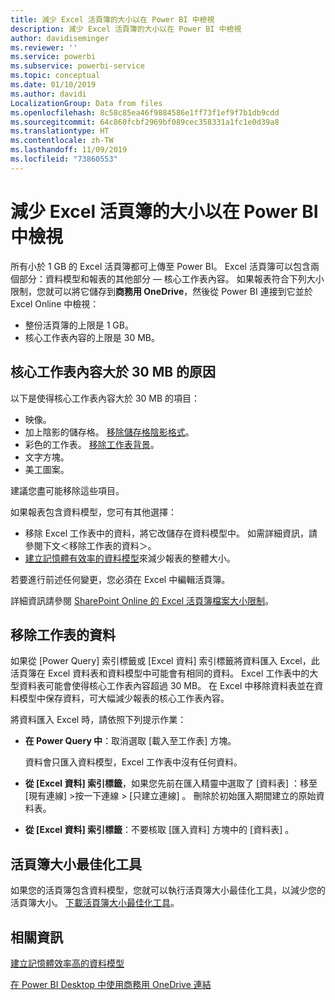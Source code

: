 ```yaml
---
title: 減少 Excel 活頁簿的大小以在 Power BI 中檢視
description: 減少 Excel 活頁簿的大小以在 Power BI 中檢視
author: davidiseminger
ms.reviewer: ''
ms.service: powerbi
ms.subservice: powerbi-service
ms.topic: conceptual
ms.date: 01/10/2019
ms.author: davidi
LocalizationGroup: Data from files
ms.openlocfilehash: 8c58c85ea46f9884586e1ff73f1ef9f7b1db9cdd
ms.sourcegitcommit: 64c860fcbf2969bf089cec358331a1fc1e0d39a8
ms.translationtype: HT
ms.contentlocale: zh-TW
ms.lasthandoff: 11/09/2019
ms.locfileid: "73860553"
---
```

# <a name="reduce-the-size-of-an-excel-workbook-to-view-it-in-power-bi"></a>減少 Excel 活頁簿的大小以在 Power BI 中檢視
所有小於 1 GB 的 Excel 活頁簿都可上傳至 Power BI。 Excel 活頁簿可以包含兩個部分：資料模型和報表的其他部分 — 核心工作表內容。 如果報表符合下列大小限制，您就可以將它儲存到**商務用 OneDrive**，然後從 Power BI 連接到它並於 Excel Online 中檢視：

* 整份活頁簿的上限是 1 GB。
* 核心工作表內容的上限是 30 MB。

## <a name="what-makes-core-worksheet-contents-larger-than-30-mb"></a>核心工作表內容大於 30 MB 的原因
以下是使得核心工作表內容大於 30 MB 的項目：

* 映像。
* 加上陰影的儲存格。 [移除儲存格陰影格式](https://support.office.com/article/Add-or-change-the-background-color-of-cells-ac10f131-b847-428f-b656-d65375fb815e)。
* 彩色的工作表。 [移除工作表背景](https://support.office.com/article/add-or-remove-a-sheet-background-3577a762-8450-4556-96a2-cc265abc00a8)。
* 文字方塊。
* 美工圖案。

建議您盡可能移除這些項目。 

如果報表包含資料模型，您可有其他選擇： 

* 移除 Excel 工作表中的資料，將它改儲存在資料模型中。 如需詳細資訊，請參閱下文＜移除工作表的資料＞。 
* [建立記憶體有效率的資料模型](https://support.office.com/article/Create-a-memory-efficient-Data-Model-using-Excel-2013-and-the-Power-Pivot-add-in-951c73a9-21c4-46ab-9f5e-14a2833b6a70)來減少報表的整體大小。

若要進行前述任何變更，您必須在 Excel 中編輯活頁簿。

詳細資訊請參閱 [SharePoint Online 的 Excel 活頁簿檔案大小限制](https://support.office.com/article/File-size-limits-for-workbooks-in-SharePoint-Online-9e5bc6f8-018f-415a-b890-5452687b325e)。

## <a name="remove-data-from-worksheets"></a>移除工作表的資料
如果從 [Power Query] 索引標籤或 [Excel 資料] 索引標籤將資料匯入 Excel，此活頁簿在 Excel 資料表和資料模型中可能會有相同的資料。 Excel 工作表中的大型資料表可能會使得核心工作表內容超過 30 MB。 在 Excel 中移除資料表並在資料模型中保存資料，可大幅減少報表的核心工作表內容。 

將資料匯入 Excel 時，請依照下列提示作業：

* **在 Power Query 中**：取消選取 [載入至工作表]  方塊。
  
  資料會只匯入資料模型，Excel 工作表中沒有任何資料。
* **從 [Excel 資料] 索引標籤**，如果您先前在匯入精靈中選取了 [資料表]  ：移至 [現有連線]  \>按一下連線 \> [只建立連線]  。 刪除於初始匯入期間建立的原始資料表。
* **從 [Excel 資料] 索引標籤**：不要核取 [匯入資料]  方塊中的 [資料表]  。

## <a name="workbook-size-optimizer"></a>活頁簿大小最佳化工具
如果您的活頁簿包含資料模型，您就可以執行活頁簿大小最佳化工具，以減少您的活頁簿大小。 [下載活頁簿大小最佳化工具](https://www.microsoft.com/download/details.aspx?id=38793)。

## <a name="related-info"></a>相關資訊
[建立記憶體效率高的資料模型](https://support.office.com/article/Create-a-memory-efficient-Data-Model-using-Excel-2013-and-the-Power-Pivot-add-in-951c73a9-21c4-46ab-9f5e-14a2833b6a70)

[在 Power BI Desktop 中使用商務用 OneDrive 連結](desktop-use-onedrive-business-links.md)

